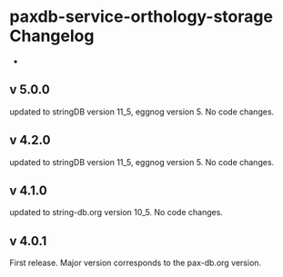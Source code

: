 # paxdb-service-orthology-storage Changelog

-
## v 5.0.0
 
updated to stringDB version 11_5, eggnog version 5. No code changes.

## v 4.2.0
 
updated to stringDB version 11_5, eggnog version 5. No code changes.

## v 4.1.0

updated to string-db.org version 10_5. No code changes.

## v 4.0.1

First release. Major version corresponds to the pax-db.org version.
